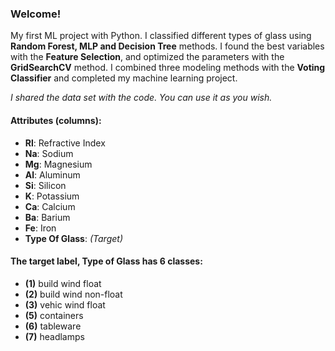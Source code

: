 ### Welcome!

My first ML project with Python. I classified different types of glass using **Random Forest, MLP and Decision Tree** methods. I found the best variables with the **Feature Selection**, and optimized the parameters with the **GridSearchCV** method. I combined three modeling methods with the **Voting Classifier** and completed my machine learning project.

*I shared the data set with the code. You can use it as you wish.*

#### Attributes (columns):

- **Rl**: Refractive Index 
- **Na**: Sodium
- **Mg**: Magnesium 
- **Al**: Aluminum 
- **Si**: Silicon
- **K**: Potassium 
- **Ca**: Calcium 
- **Ba**: Barium 
- **Fe**: Iron 
- **Type Of Glass**: *(Target)*

#### The target label, Type of Glass has 6 classes:

- **(1)** build wind float
- **(2)** build wind non-float
- **(3)** vehic wind float
- **(5)** containers
- **(6)** tableware
- **(7)** headlamps
